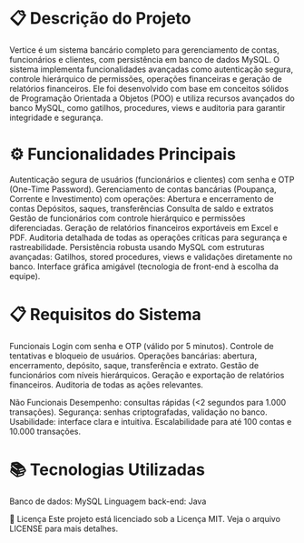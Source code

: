 # 📋 Descrição do Projeto

Vertice é um sistema bancário completo para gerenciamento de contas, funcionários e clientes, com persistência em banco de dados MySQL. O sistema implementa funcionalidades avançadas como autenticação segura, controle hierárquico de permissões, operações financeiras e geração de relatórios financeiros. Ele foi desenvolvido com base em conceitos sólidos de Programação Orientada a Objetos (POO) e utiliza recursos avançados do banco MySQL, como gatilhos, procedures, views e auditoria para garantir integridade e segurança.

# ⚙️ Funcionalidades Principais

Autenticação segura de usuários (funcionários e clientes) com senha e OTP (One-Time Password).
Gerenciamento de contas bancárias (Poupança, Corrente e Investimento) com operações:
Abertura e encerramento de contas
Depósitos, saques, transferências
Consulta de saldo e extratos
Gestão de funcionários com controle hierárquico e permissões diferenciadas.
Geração de relatórios financeiros exportáveis em Excel e PDF.
Auditoria detalhada de todas as operações críticas para segurança e rastreabilidade.
Persistência robusta usando MySQL com estruturas avançadas:
Gatilhos, stored procedures, views e validações diretamente no banco.
Interface gráfica amigável (tecnologia de front-end à escolha da equipe).

# 📋 Requisitos do Sistema

Funcionais
Login com senha e OTP (válido por 5 minutos).
Controle de tentativas e bloqueio de usuários.
Operações bancárias: abertura, encerramento, depósito, saque, transferência e extrato.
Gestão de funcionários com níveis hierárquicos.
Geração e exportação de relatórios financeiros.
Auditoria de todas as ações relevantes.

Não Funcionais
Desempenho: consultas rápidas (<2 segundos para 1.000 transações).
Segurança: senhas criptografadas, validação no banco.
Usabilidade: interface clara e intuitiva.
Escalabilidade para até 100 contas e 10.000 transações.

# 📚 Tecnologias Utilizadas

Banco de dados: MySQL
Linguagem back-end: Java

📄 Licença
Este projeto está licenciado sob a Licença MIT. Veja o arquivo LICENSE para mais detalhes.

